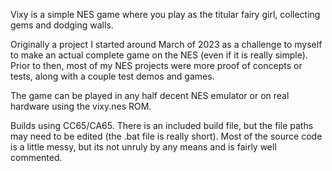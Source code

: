 Vixy is a simple NES game where you play as the titular fairy girl, collecting gems and dodging walls.

Originally a project I started around March of 2023 as a challenge to myself to make an actual complete
game on the NES (even if it is really simple). Prior to then, most of my NES projects were more proof
of concepts or tests, along with a couple test demos and games.

The game can be played in any half decent NES emulator or on real hardware using the vixy.nes ROM.

Builds using CC65/CA65.
There is an included build file, but the file paths may need to be edited (the .bat file is really short).
Most of the source code is a little messy, but its not unruly by any means and is fairly well commented.
